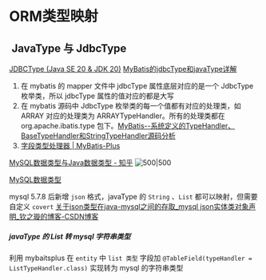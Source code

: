 # ORM类型映射

##  JavaType 与 JdbcType

[JDBCType (Java SE 20 & JDK 20)](https://docs.oracle.com/en/java/javase/20/docs/api/java.sql/java/sql/JDBCType.html)
[MyBatis的jdbcType和javaType详解](https://cloud.tencent.com/developer/article/1797599)

1. 在 mybatis 的 mapper 文件中 jdbcType 属性底层对应的是一个 JdbcType 枚举类，所以 jdbcType 属性的值对应的都是大写
2. 在 mybatis 源码中 JdbcType 枚举类的每一个值都有对应的处理类，如 ARRAY 对应的处理类为 ARRAYTypeHandler。所有的处理类都在 org.apache.ibatis.type 包下。[MyBatis--系统定义的TypeHandler、BaseTypeHandler和StringTypeHandler源码分析](https://blog.csdn.net/cold___play/article/details/102792448)
3. [字段类型处理器 | MyBatis-Plus](https://baomidou.com/pages/fd41d8/)

[MySQL数据类型与Java数据类型 - 知乎](https://zhuanlan.zhihu.com/p/68670328)
![500|500](Pasted%20image%2020230322141435.png)



[MySQL数据类型](MySQL数据类型.md)

mysql 5.7.8 后新增 `json` 格式，javaType 的 `String` 、`List` 都可以映射，但需要自定义 `covert`
[关于json类型在java-mysql之间的存取\_mysql json实体类对象声明\_钦之璇的博客-CSDN博客](https://blog.csdn.net/qq_42305089/article/details/120194101)


##### javaType 的 List 转 mysql 字符串类型
利用 mybaitsplus 在 `entity` 中 ` list 类型 ` 字段加 ` @TableField(typeHandler = ListTypeHandler.class) ` 实现转为 mysql 的字符串类型